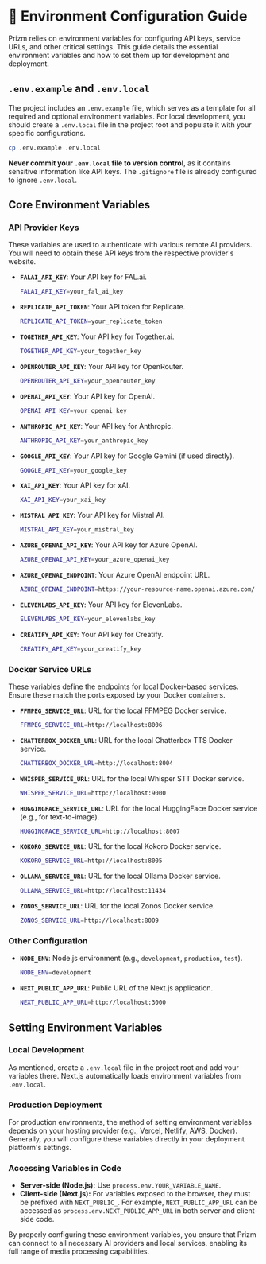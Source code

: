 # 🔧 Environment Configuration Guide

Prizm relies on environment variables for configuring API keys, service URLs, and other critical settings. This guide details the essential environment variables and how to set them up for development and deployment.

## `.env.example` and `.env.local`

The project includes an `.env.example` file, which serves as a template for all required and optional environment variables. For local development, you should create a `.env.local` file in the project root and populate it with your specific configurations.

```bash
cp .env.example .env.local
```

**Never commit your `.env.local` file to version control**, as it contains sensitive information like API keys. The `.gitignore` file is already configured to ignore `.env.local`.

## Core Environment Variables

### API Provider Keys

These variables are used to authenticate with various remote AI providers. You will need to obtain these API keys from the respective provider's website.

*   **`FALAI_API_KEY`**: Your API key for FAL.ai.
    ```bash
    FALAI_API_KEY=your_fal_ai_key
    ```
*   **`REPLICATE_API_TOKEN`**: Your API token for Replicate.
    ```bash
    REPLICATE_API_TOKEN=your_replicate_token
    ```
*   **`TOGETHER_API_KEY`**: Your API key for Together.ai.
    ```bash
    TOGETHER_API_KEY=your_together_key
    ```
*   **`OPENROUTER_API_KEY`**: Your API key for OpenRouter.
    ```bash
    OPENROUTER_API_KEY=your_openrouter_key
    ```
*   **`OPENAI_API_KEY`**: Your API key for OpenAI.
    ```bash
    OPENAI_API_KEY=your_openai_key
    ```
*   **`ANTHROPIC_API_KEY`**: Your API key for Anthropic.
    ```bash
    ANTHROPIC_API_KEY=your_anthropic_key
    ```
*   **`GOOGLE_API_KEY`**: Your API key for Google Gemini (if used directly).
    ```bash
    GOOGLE_API_KEY=your_google_key
    ```
*   **`XAI_API_KEY`**: Your API key for xAI.
    ```bash
    XAI_API_KEY=your_xai_key
    ```
*   **`MISTRAL_API_KEY`**: Your API key for Mistral AI.
    ```bash
    MISTRAL_API_KEY=your_mistral_key
    ```
*   **`AZURE_OPENAI_API_KEY`**: Your API key for Azure OpenAI.
    ```bash
    AZURE_OPENAI_API_KEY=your_azure_openai_key
    ```
*   **`AZURE_OPENAI_ENDPOINT`**: Your Azure OpenAI endpoint URL.
    ```bash
    AZURE_OPENAI_ENDPOINT=https://your-resource-name.openai.azure.com/
    ```
*   **`ELEVENLABS_API_KEY`**: Your API key for ElevenLabs.
    ```bash
    ELEVENLABS_API_KEY=your_elevenlabs_key
    ```
*   **`CREATIFY_API_KEY`**: Your API key for Creatify.
    ```bash
    CREATIFY_API_KEY=your_creatify_key
    ```

### Docker Service URLs

These variables define the endpoints for local Docker-based services. Ensure these match the ports exposed by your Docker containers.

*   **`FFMPEG_SERVICE_URL`**: URL for the local FFMPEG Docker service.
    ```bash
    FFMPEG_SERVICE_URL=http://localhost:8006
    ```
*   **`CHATTERBOX_DOCKER_URL`**: URL for the local Chatterbox TTS Docker service.
    ```bash
    CHATTERBOX_DOCKER_URL=http://localhost:8004
    ```
*   **`WHISPER_SERVICE_URL`**: URL for the local Whisper STT Docker service.
    ```bash
    WHISPER_SERVICE_URL=http://localhost:9000
    ```
*   **`HUGGINGFACE_SERVICE_URL`**: URL for the local HuggingFace Docker service (e.g., for text-to-image).
    ```bash
    HUGGINGFACE_SERVICE_URL=http://localhost:8007
    ```
*   **`KOKORO_SERVICE_URL`**: URL for the local Kokoro Docker service.
    ```bash
    KOKORO_SERVICE_URL=http://localhost:8005
    ```
*   **`OLLAMA_SERVICE_URL`**: URL for the local Ollama Docker service.
    ```bash
    OLLAMA_SERVICE_URL=http://localhost:11434
    ```
*   **`ZONOS_SERVICE_URL`**: URL for the local Zonos Docker service.
    ```bash
    ZONOS_SERVICE_URL=http://localhost:8009
    ```

### Other Configuration

*   **`NODE_ENV`**: Node.js environment (e.g., `development`, `production`, `test`).
    ```bash
    NODE_ENV=development
    ```
*   **`NEXT_PUBLIC_APP_URL`**: Public URL of the Next.js application.
    ```bash
    NEXT_PUBLIC_APP_URL=http://localhost:3000
    ```

## Setting Environment Variables

### Local Development

As mentioned, create a `.env.local` file in the project root and add your variables there. Next.js automatically loads environment variables from `.env.local`.

### Production Deployment

For production environments, the method of setting environment variables depends on your hosting provider (e.g., Vercel, Netlify, AWS, Docker). Generally, you will configure these variables directly in your deployment platform's settings.

### Accessing Variables in Code

*   **Server-side (Node.js):** Use `process.env.YOUR_VARIABLE_NAME`.
*   **Client-side (Next.js):** For variables exposed to the browser, they must be prefixed with `NEXT_PUBLIC_`. For example, `NEXT_PUBLIC_APP_URL` can be accessed as `process.env.NEXT_PUBLIC_APP_URL` in both server and client-side code.

By properly configuring these environment variables, you ensure that Prizm can connect to all necessary AI providers and local services, enabling its full range of media processing capabilities.
